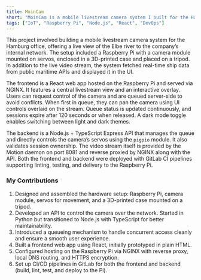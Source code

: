 ```yaml
---
title: MoinCam
short: "MoinCam is a mobile livestream camera system I built for the Hamburg office, providing a live view of the Elbe river. It features a Raspberry Pi with a camera module, servos for movement, and a React web app for control"
tags: ["IoT", "Raspberry Pi", "Node.js", "React", "DevOps"]
---
```



This project involved building a mobile livestream camera system for the Hamburg office, offering a live view of the Elbe river to the company’s internal network. The setup included a Raspberry Pi with a camera module mounted on servos, enclosed in a 3D-printed case and placed on a tripod. In addition to the live video stream, the system fetched real-time ship data from public maritime APIs and displayed it in the UI.

The frontend is a React web app hosted on the Raspberry Pi and served via NGINX. It features a central livestream view and an interactive overlay. Users can request control of the camera and are queued server-side to avoid conflicts. When first in queue, they can pan the camera using UI controls overlaid on the stream. Queue status is updated continuously, and sessions expire after 120 seconds or when released. A dark mode toggle enables switching between light and dark themes.

The backend is a Node.js + TypeScript Express API that manages the queue and directly controls the camera’s servos using the `pigpio` module. It also validates session ownership. The video stream itself is provided by the Motion daemon on port 8081 and reverse proxied by NGINX along with the API. Both the frontend and backend were deployed with GitLab CI pipelines supporting linting, testing, and delivery to the Raspberry Pi.

### My Contributions

1. Designed and assembled the hardware setup: Raspberry Pi, camera module, servos for movement, and a 3D-printed case mounted on a tripod.
2. Developed an API to control the camera over the network. Started in Python but transitioned to Node.js with TypeScript for better maintainability.
3. Introduced a queueing mechanism to handle concurrent access cleanly and ensure a smooth user experience.
4. Built a frontend web app using React, initially prototyped in plain HTML.
5. Configured hosting on the Raspberry Pi via NGINX with reverse proxy, local DNS routing, and HTTPS encryption.
6. Set up CI/CD pipelines in GitLab for both the frontend and backend (build, lint, test, and deploy to the Pi).